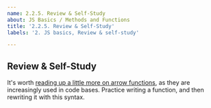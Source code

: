 ```yaml
---
name: 2.2.5. Review & Self-Study
about: JS Basics / Methods and Functions
title: '2.2.5. Review & Self-Study'
labels: '2. JS basics, Review & self-study'

---
```

## Review & Self-Study

It's worth [reading up a little more on arrow functions](https://developer.mozilla.org/en-US/docs/Web/JavaScript/Reference/Functions/Arrow_functions), as they are increasingly used in code bases. Practice writing a function, and then rewriting it with this syntax.
